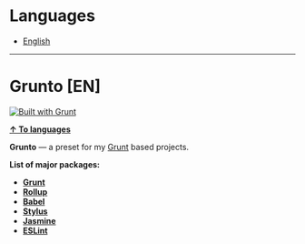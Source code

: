 <h1 id="languages">Languages</h1>

* [English](#grunto-en)

***

<h1 id="grunto-en">Grunto [EN]</h1>

[![Built with Grunt](https://cdn.gruntjs.com/builtwith.svg)](https://gruntjs.com/)

**[↑ To languages](#languages)**

**Grunto** — a preset  for my [Grunt](https://gruntjs.com/) based projects.

**List of major packages:**

* **[Grunt](https://gruntjs.com/)**
* **[Rollup](https://rollupjs.org/)**
* **[Babel](https://babeljs.io/)**
* **[Stylus](https://stylus-lang.com/)**
* **[Jasmine](https://jasmine.github.io/)**
* **[ESLint](https://eslint.org/)**